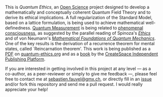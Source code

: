 This is *Quantum Ethics*, an [Open Science](http://en.wikipedia.org/wiki/Open_science) project designed to develop a mathematically and conceptually coherent Quantum Field Theory and to derive its ethical implications. A full regularization of the Standard Model, based on a lattice formulation, is being used to achieve mathematical well-definedness. [Quantum Measurement](http://en.wikipedia.org/wiki/Quantum_Measurement_Problem) is being related to [phenomenal consciousness](http://plato.stanford.edu/entries/consciousness/), as suggested by the parallel reading of Spinoza's [*Ethics*](http://www.gutenberg.org/ebooks/3800) and of von Neumann's [*Mathematical Foundations of Quantum Mechanics*](http://www.amazon.com/dp/0691028931). One of the key results is the derivation of a recurrence theorem for mental states, called `Reincarnation theorem'. This work is being published as a [PDF](http://quantum-ethics.org/Quantum%20Ethics.php) on [quantum-ethics.org](http://quantum-ethics.org/) and as a [book](http://www.amazon.com/Quantum-Ethics-Spinozist-Interpretation-Theory/dp/1481811703/) by the [CreateSpace Independent Publishing Platform](https://www.createspace.com/).

If you are interested in getting involved in this project at any level — as a co-author, as a peer-reviewer or simply to give me feedback —, please feel free to contact me at sebastien.fauvel@gmx.ch, or directly fill in an [issue](https://github.com/quantum-ethics/quantum-ethics/issues) and/or fork this repository and send me a pull request. I would really appreciate your help!
